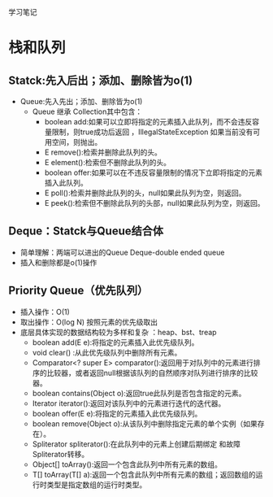 学习笔记
# 栈和队列<br>
## Statck:先入后出；添加、删除皆为o(1)<br>
* Queue:先入先出；添加、删除皆为o(1)<br>
  * Queue 继承 Collection其中包含：
    * boolean add:如果可以立即将指定的元素插入此队列，而不会违反容量限制，则true成功后返回 ，IllegalStateException 如果当前没有可用空间，则抛出。<br>
    * E remove():检索并删除此队列的头。
    * E element():检索但不删除此队列的头。
    * boolean offer:如果可以在不违反容量限制的情况下立即将指定的元素插入此队列。
    * E poll():检索并删除此队列的头，null如果此队列为空，则返回。
    * E peek():检索但不删除此队列的头部，null如果此队列为空，则返回。

## Deque：Statck与Queue结合体<br>
  * 简单理解：两端可以进出的Queue Deque-double ended queue<br>
  * 插入和删除都是o(1)操作<br>
  
## Priority Queue（优先队列）<br>
   * 插入操作：O(1)<br>
   * 取出操作：O(log N) 按照元素的优先级取出<br>
   * 底层具体实现的数据结构较为多样和复杂 ：heap、bst、treap<br>
     * boolean	add​(E e):将指定的元素插入此优先级队列。<br>
     * void	clear()	:从此优先级队列中删除所有元素。<br>
     * Comparator<? super E> comparator():返回用于对队列中的元素进行排序的比较器，或者返回null根据该队列的自然顺序对队列进行排序的比较器。<br>
     * boolean	contains​(Object o):返回true此队列是否包含指定的元素。<br>
     * Iterator<E>	iterator():返回对该队列中的元素进行迭代的迭代器。<br>
     * boolean	offer​(E e):将指定的元素插入此优先级队列。<br>
     * boolean	remove​(Object o):从该队列中删除指定元素的单个实例（如果存在）。<br>
     * Spliterator<E>	spliterator():在此队列中的元素上创建后期绑定 和故障 Spliterator转移。<br>
     * Object[]	toArray():返回一个包含此队列中所有元素的数组。<br>
     * <T> T[]	toArray​(T[] a):返回一个包含此队列中所有元素的数组；返回数组的运行时类型是指定数组的运行时类型。<br>